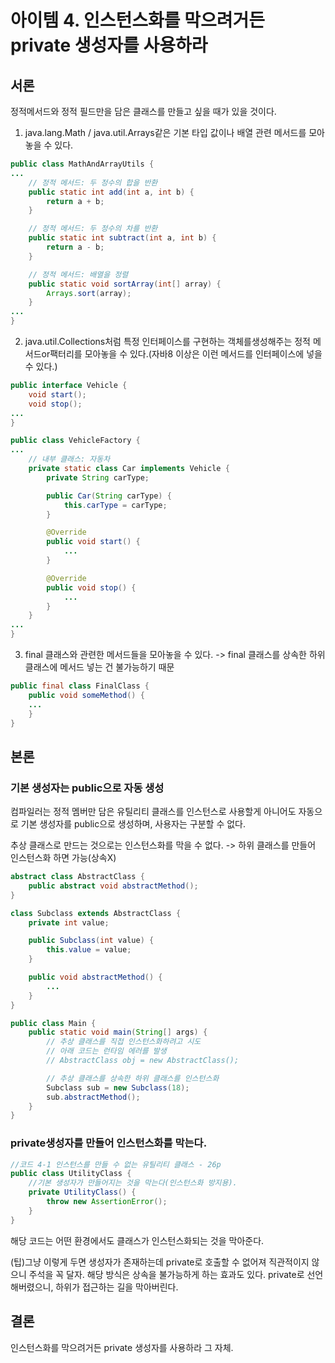 # 아이템 4. 인스턴스화를 막으려거든 private 생성자를 사용하라
## 서론

정적메서드와 정적 필드만을 담은 클래스를 만들고 싶을 때가 있을 것이다.

1. java.lang.Math / java.util.Arrays같은 기본 타입 값이나 배열 관련 메서드를 모아놓을 수 있다.
```java
public class MathAndArrayUtils {
...
    // 정적 메서드: 두 정수의 합을 반환
    public static int add(int a, int b) {
        return a + b;
    }

    // 정적 메서드: 두 정수의 차를 반환
    public static int subtract(int a, int b) {
        return a - b;
    }

    // 정적 메서드: 배열을 정렬
    public static void sortArray(int[] array) {
        Arrays.sort(array);
    }
...
}
```


2. java.util.Collections처럼 특정 인터페이스를 구현하는 객체를생성해주는 정적 메서드or팩터리를 모아놓을 수 있다.(자바8 이상은 이런 메서드를 인터페이스에 넣을 수 있다.)
```java
public interface Vehicle {
    void start();
    void stop();
...
}
```

```java
public class VehicleFactory {
...
    // 내부 클래스: 자동차
    private static class Car implements Vehicle {
        private String carType;

        public Car(String carType) {
            this.carType = carType;
        }

        @Override
        public void start() {
            ...
        }

        @Override
        public void stop() {
            ...
        }
    }
...
}
```

3. final 클래스와 관련한 메서드들을 모아놓을 수 있다. -> final 클래스를 상속한 하위 클래스에 메서드 넣는 건 불가능하기 때문
```java
public final class FinalClass {
    public void someMethod() {
    ...
    }
}
```

## 본론
### 기본 생성자는 public으로 자동 생성
컴파일러는 정적 멤버만 담은 유틸리티 클래스를 인스턴스로 사용할게 아니어도 자동으로 기본 생성자를 public으로 생성하며, 사용자는 구분할 수 없다.

추상 클래스로 만드는 것으로는 인스턴스화를 막을 수 없다.
-> 하위 클래스를 만들어 인스턴스화 하면 가능(상속X)
```java
abstract class AbstractClass {
    public abstract void abstractMethod();
}

class Subclass extends AbstractClass {
    private int value;

    public Subclass(int value) {
        this.value = value;
    }

    public void abstractMethod() {
        ...
    }
}

public class Main {
    public static void main(String[] args) {
        // 추상 클래스를 직접 인스턴스화하려고 시도
        // 아래 코드는 런타임 에러를 발생
        // AbstractClass obj = new AbstractClass();

        // 추상 클래스를 상속한 하위 클래스를 인스턴스화
        Subclass sub = new Subclass(18);
        sub.abstractMethod();
    }
}
```

### private생성자를 만들어 인스턴스화를 막는다.
```java
//코드 4-1 인스턴스를 만들 수 없는 유틸리티 클래스 - 26p
public class UtilityClass {
    //기본 생성자가 만들어지는 것을 막는다(인스턴스화 방지용).
    private UtilityClass() {
        throw new AssertionError();
    }
}
```

해당 코드는 어떤 환경에서도 클래스가 인스턴스화되는 것을 막아준다.

(팁)그냥 이렇게 두면 생성자가 존재하는데 private로 호출할 수 없어져 직관적이지 않으니 주석을 꼭 달자.
해당 방식은 상속을 불가능하게 하는 효과도 있다. 
private로 선언해버렸으니, 하위가 접근하는 길을 막아버린다.

## 결론
인스턴스화를 막으려거든 private 생성자를 사용하라 그 자체.





